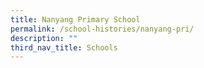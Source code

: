 ```yaml
---
title: Nanyang Primary School
permalink: /school-histories/nanyang-pri/
description: ""
third_nav_title: Schools
---
```


